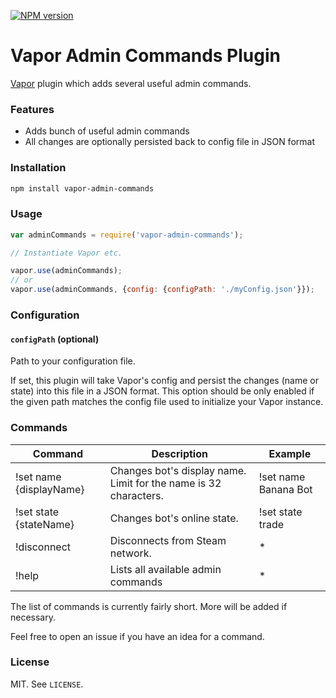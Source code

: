 [![NPM version](http://img.shields.io/npm/v/vapor-admin-commands.svg?style=flat)](https://www.npmjs.org/package/vapor-admin-commands)

# Vapor Admin Commands Plugin

[Vapor](https://github.com/scholtzm/vapor) plugin which adds several useful admin commands.

### Features

- Adds bunch of useful admin commands
- All changes are optionally persisted back to config file in JSON format

### Installation

```sh
npm install vapor-admin-commands
```

### Usage

```js
var adminCommands = require('vapor-admin-commands');

// Instantiate Vapor etc.

vapor.use(adminCommands);
// or
vapor.use(adminCommands, {config: {configPath: './myConfig.json'}});
```

### Configuration

#### `configPath` (optional)

Path to your configuration file.

If set, this plugin will take Vapor's config and persist the changes (name or state) into this file in a JSON format. This option should be only enabled if the given path matches the config file used to initialize your Vapor instance.

### Commands

Command | Description | Example
------- | ----------- | -------
!set name {displayName} | Changes bot's display name. Limit for the name is 32 characters. | !set name Banana Bot
!set state {stateName} | Changes bot's online state. | !set state trade
!disconnect | Disconnects from Steam network. | *
!help | Lists all available admin commands | *

The list of commands is currently fairly short. More will be added if necessary.

Feel free to open an issue if you have an idea for a command.

### License

MIT. See `LICENSE`.
